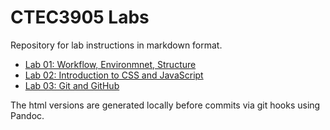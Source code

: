 # CTEC3905 Labs

Repository for lab instructions in markdown format.

- [Lab 01: Workflow, Environmnet, Structure](https://ctec3905.github.io/labs/html/01-lab.html)
- [Lab 02: Introduction to CSS and JavaScript](https://ctec3905.github.io/labs/html/02-lab.html)
- [Lab 03: Git and GitHub](https://ctec3905.github.io/labs/html/03-lab.html)

The html versions are generated locally before commits via git hooks using Pandoc.